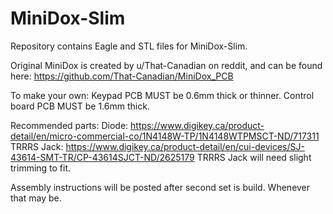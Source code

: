 # MiniDox-Slim

Repository contains Eagle and STL files for MiniDox-Slim.

Original MiniDox is created by u/That-Canadian on reddit, and can be found here:
https://github.com/That-Canadian/MiniDox_PCB

To make your own:
Keypad PCB MUST be 0.6mm thick or thinner. Control board PCB MUST be 1.6mm thick.

Recommended parts:
Diode: https://www.digikey.ca/product-detail/en/micro-commercial-co/1N4148W-TP/1N4148WTPMSCT-ND/717311
TRRRS Jack: https://www.digikey.ca/product-detail/en/cui-devices/SJ-43614-SMT-TR/CP-43614SJCT-ND/2625179
TRRRS Jack will need slight trimming to fit.

Assembly instructions will be posted after second set is build. Whenever that may be.
